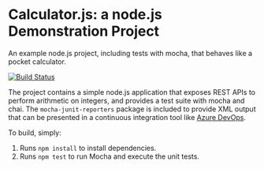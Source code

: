 Calculator.js: a node.js Demonstration Project
==============================================
An example node.js project, including tests with mocha, that behaves like
a pocket calculator.

[![Build Status](https://dev.azure.com/DeepakVasudevan/Parts%20Unlimited/_apis/build/status/DevOpsDeep.calculator?branchName=refs%2Fpull%2F1%2Fmerge)](https://dev.azure.com/DeepakVasudevan/Parts%20Unlimited/_build/latest?definitionId=3&branchName=refs%2Fpull%2F1%2Fmerge)

The project contains a simple node.js application that exposes REST APIs
to perform arithmetic on integers, and provides a test suite with mocha
and chai.  The `mocha-junit-reporters` package is included to provide XML
output that can be presented in a continuous integration tool like
[Azure DevOps](https://azure.com/devops).

To build, simply:

1. Runs `npm install` to install dependencies.
2. Runs `npm test` to run Mocha and execute the unit tests.

